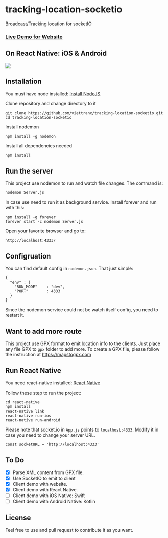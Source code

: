 # tracking-location-socketio
Broadcast/Tracking location for socketIO

### [Live Demo for Website](http://trackinglocation.skylab.vn)

## On React Native: iOS & Android
![](https://www.dropbox.com/s/ioj9m7xh7k66e0y/demo_react_native.gif?raw=1)

## Installation

You must have node installed: [Install NodeJS](https://nodejs.org/en/download/).

Clone repository and change directory to it

``` 
git clone https://github.com/viettranx/tracking-location-socketio.git 
cd tracking-location-socketio
```

Install nodemon
```
npm install -g nodemon
```

Install all dependencies needed
```
npm install
```

## Run the server
This project use nodemon to run and watch file changes. The command is:
```
nodemon Server.js
```

In case use need to run it as background service. Install forever and run with this:

```
npm install -g forever
forever start -c nodemon Server.js
```

Open your favorite browser and go to:

```
http://localhost:4333/
```

## Configruation
You can find default config in `nodemon.json`. That just simple:
```
{
  "env" : {
    "RUN_MODE"    : "dev",
    "PORT"        : 4333
  }
}
```
Since the nodemon service could not be watch itself config, you need to restart it.

## Want to add more route
This project use GPX format to emit location info to the clients. Just place any file GPX to `gpx` folder to add more. To create a GPX file, please follow the instruction at https://mapstogpx.com

## Run React Native
You need react-native installed: [React Native](https://facebook.github.io/react-native/docs/getting-started.html)

Follow these step to run the project:

```
cd react-native
npm install
react-native link
react-native run-ios
react-native run-android
```

Please note that socket.io in `App.js` points to `localhost:4333`. Modify it in case you need to change your server URL.

```
const socketURL = 'http://localhost:4333'
```

## To Do

- [X] Parse XML content from GPX file.
- [X] Use SocketIO to emit to client
- [X] Client demo with website.
- [X] Client demo with React Native.
- [ ] Client demo with iOS Native: Swift
- [ ] Client demo with Android Native: Kotlin

## License
Feel free to use and pull request to contribute it as you want.
